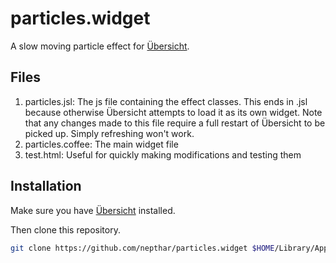 # particles.widget

A slow moving particle effect for [Übersicht](http://tracesof.net/uebersicht/).

## Files
  1. particles.jsl: The js file containing the effect classes. This ends in
     .jsl because otherwise Übersicht attempts to load it as its own widget. Note
     that any changes made to this file require a full restart of Übersicht to
     be picked up. Simply refreshing won't work.
  2. particles.coffee: The main widget file
  3. test.html: Useful for quickly making modifications and testing them

## Installation

Make sure you have [Übersicht](http://tracesof.net/uebersicht/) installed.

Then clone this repository.

```bash
git clone https://github.com/nepthar/particles.widget $HOME/Library/Application\ Support/Übersicht/widgets/particles.widget
```
